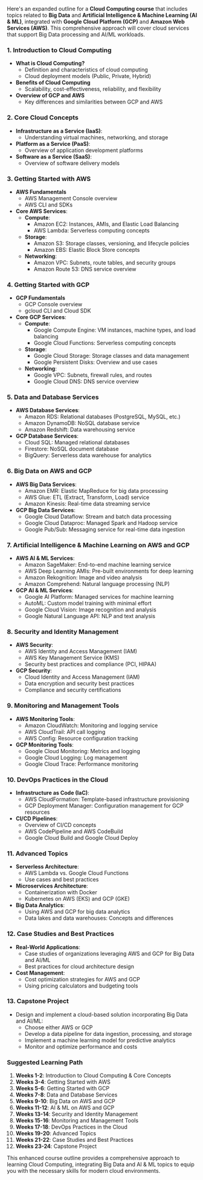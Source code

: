 Here's an expanded outline for a **Cloud Computing course** that includes topics related to **Big Data** and **Artificial Intelligence & Machine Learning (AI & ML)**, integrated with **Google Cloud Platform (GCP)** and **Amazon Web Services (AWS)**. This comprehensive approach will cover cloud services that support Big Data processing and AI/ML workloads.

### **1. Introduction to Cloud Computing**
   - **What is Cloud Computing?**
     - Definition and characteristics of cloud computing
     - Cloud deployment models (Public, Private, Hybrid)
   - **Benefits of Cloud Computing**
     - Scalability, cost-effectiveness, reliability, and flexibility
   - **Overview of GCP and AWS**
     - Key differences and similarities between GCP and AWS

### **2. Core Cloud Concepts**
   - **Infrastructure as a Service (IaaS)**:
     - Understanding virtual machines, networking, and storage
   - **Platform as a Service (PaaS)**:
     - Overview of application development platforms
   - **Software as a Service (SaaS)**:
     - Overview of software delivery models

### **3. Getting Started with AWS**
   - **AWS Fundamentals**
     - AWS Management Console overview
     - AWS CLI and SDKs
   - **Core AWS Services**:
     - **Compute**:
       - Amazon EC2: Instances, AMIs, and Elastic Load Balancing
       - AWS Lambda: Serverless computing concepts
     - **Storage**:
       - Amazon S3: Storage classes, versioning, and lifecycle policies
       - Amazon EBS: Elastic Block Store concepts
     - **Networking**:
       - Amazon VPC: Subnets, route tables, and security groups
       - Amazon Route 53: DNS service overview

### **4. Getting Started with GCP**
   - **GCP Fundamentals**
     - GCP Console overview
     - gcloud CLI and Cloud SDK
   - **Core GCP Services**:
     - **Compute**:
       - Google Compute Engine: VM instances, machine types, and load balancing
       - Google Cloud Functions: Serverless computing concepts
     - **Storage**:
       - Google Cloud Storage: Storage classes and data management
       - Google Persistent Disks: Overview and use cases
     - **Networking**:
       - Google VPC: Subnets, firewall rules, and routes
       - Google Cloud DNS: DNS service overview

### **5. Data and Database Services**
   - **AWS Database Services**:
     - Amazon RDS: Relational databases (PostgreSQL, MySQL, etc.)
     - Amazon DynamoDB: NoSQL database service
     - Amazon Redshift: Data warehousing service
   - **GCP Database Services**:
     - Cloud SQL: Managed relational databases
     - Firestore: NoSQL document database
     - BigQuery: Serverless data warehouse for analytics

### **6. Big Data on AWS and GCP**
   - **AWS Big Data Services**:
     - Amazon EMR: Elastic MapReduce for big data processing
     - AWS Glue: ETL (Extract, Transform, Load) service
     - Amazon Kinesis: Real-time data streaming service
   - **GCP Big Data Services**:
     - Google Cloud Dataflow: Stream and batch data processing
     - Google Cloud Dataproc: Managed Spark and Hadoop service
     - Google Pub/Sub: Messaging service for real-time data ingestion

### **7. Artificial Intelligence & Machine Learning on AWS and GCP**
   - **AWS AI & ML Services**:
     - Amazon SageMaker: End-to-end machine learning service
     - AWS Deep Learning AMIs: Pre-built environments for deep learning
     - Amazon Rekognition: Image and video analysis
     - Amazon Comprehend: Natural language processing (NLP)
   - **GCP AI & ML Services**:
     - Google AI Platform: Managed services for machine learning
     - AutoML: Custom model training with minimal effort
     - Google Cloud Vision: Image recognition and analysis
     - Google Natural Language API: NLP and text analysis

### **8. Security and Identity Management**
   - **AWS Security**:
     - AWS Identity and Access Management (IAM)
     - AWS Key Management Service (KMS)
     - Security best practices and compliance (PCI, HIPAA)
   - **GCP Security**:
     - Cloud Identity and Access Management (IAM)
     - Data encryption and security best practices
     - Compliance and security certifications

### **9. Monitoring and Management Tools**
   - **AWS Monitoring Tools**:
     - Amazon CloudWatch: Monitoring and logging service
     - AWS CloudTrail: API call logging
     - AWS Config: Resource configuration tracking
   - **GCP Monitoring Tools**:
     - Google Cloud Monitoring: Metrics and logging
     - Google Cloud Logging: Log management
     - Google Cloud Trace: Performance monitoring

### **10. DevOps Practices in the Cloud**
   - **Infrastructure as Code (IaC)**:
     - AWS CloudFormation: Template-based infrastructure provisioning
     - GCP Deployment Manager: Configuration management for GCP resources
   - **CI/CD Pipelines**:
     - Overview of CI/CD concepts
     - AWS CodePipeline and AWS CodeBuild
     - Google Cloud Build and Google Cloud Deploy

### **11. Advanced Topics**
   - **Serverless Architecture**:
     - AWS Lambda vs. Google Cloud Functions
     - Use cases and best practices
   - **Microservices Architecture**:
     - Containerization with Docker
     - Kubernetes on AWS (EKS) and GCP (GKE)
   - **Big Data Analytics**:
     - Using AWS and GCP for big data analytics
     - Data lakes and data warehouses: Concepts and differences

### **12. Case Studies and Best Practices**
   - **Real-World Applications**:
     - Case studies of organizations leveraging AWS and GCP for Big Data and AI/ML
     - Best practices for cloud architecture design
   - **Cost Management**:
     - Cost optimization strategies for AWS and GCP
     - Using pricing calculators and budgeting tools

### **13. Capstone Project**
   - Design and implement a cloud-based solution incorporating Big Data and AI/ML:
     - Choose either AWS or GCP
     - Develop a data pipeline for data ingestion, processing, and storage
     - Implement a machine learning model for predictive analytics
     - Monitor and optimize performance and costs

### Suggested Learning Path
1. **Weeks 1-2**: Introduction to Cloud Computing & Core Concepts
2. **Weeks 3-4**: Getting Started with AWS
3. **Weeks 5-6**: Getting Started with GCP
4. **Weeks 7-8**: Data and Database Services
5. **Weeks 9-10**: Big Data on AWS and GCP
6. **Weeks 11-12**: AI & ML on AWS and GCP
7. **Weeks 13-14**: Security and Identity Management
8. **Weeks 15-16**: Monitoring and Management Tools
9. **Weeks 17-18**: DevOps Practices in the Cloud
10. **Weeks 19-20**: Advanced Topics
11. **Weeks 21-22**: Case Studies and Best Practices
12. **Weeks 23-24**: Capstone Project

This enhanced course outline provides a comprehensive approach to learning Cloud Computing, integrating Big Data and AI & ML topics to equip you with the necessary skills for modern cloud environments.